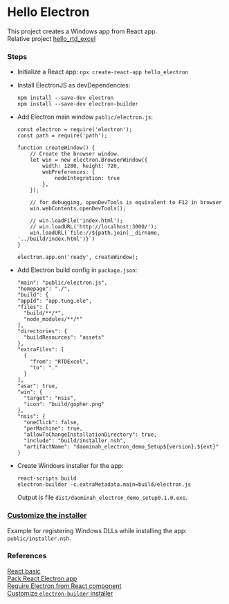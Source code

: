 # Hello Electron
This project creates a Windows app from React app.  
Relative project [hello_rtd_excel](https://bitbucket.tradex.vn/users/tungdt/repos/hello_rtd_excel/browse)


### Steps
* Initialize a React app: `npx create-react-app hello_electron`
* Install ElectronJS as devDependencies:
    ````
    npm install --save-dev electron
    npm install --save-dev electron-builder
    ````
* Add Electron main window `public/electron.js`:
    ````
    const electron = require('electron');
    const path = require('path');
    
    function createWindow() {
        // Create the browser window.
        let win = new electron.BrowserWindow({
            width: 1280, height: 720,
            webPreferences: {
                nodeIntegration: true
            },
        });
    
        // for debugging, openDevTools is equivalent to F12 in browser
        win.webContents.openDevTools();
    
        // win.loadFile('index.html');
        // win.loadURL('http://localhost:3000/');
        win.loadURL(`file://${path.join(__dirname, '../build/index.html')}`)
    }
    
    electron.app.on('ready', createWindow);
    ````
* Add Electron build config in `package.json`: 
    ````
    "main": "public/electron.js",
    "homepage": "./",
    "build": {
    "appId": "app.tung.ele",
    "files": [
      "build/**/*",
      "node_modules/**/*"
    ],
    "directories": {
      "buildResources": "assets"
    },
    "extraFiles": [
      {
        "from": "RTDExcel",
        "to": "."
      }
    ],
    "asar": true,
    "win": {
      "target": "nsis",
      "icon": "build/gopher.png"
    },
    "nsis": {
      "oneClick": false,
      "perMachine": true,
      "allowToChangeInstallationDirectory": true,
      "include": "build/installer.nsh",
      "artifactName": "daominah_electron_demo_Setup${version}.${ext}"
    }
    ````

* Create Windows installer for the app:
    ````
    react-scripts build
    electron-builder -c.extraMetadata.main=build/electron.js
    ````
    Output is file `dist/daominah_electron_demo_setup0.1.0.exe`.


### [Customize the installer](https://www.electron.build/configuration/nsis#custom-nsis-script)
Example for registering Windows DLLs while installing the app:
`public/installer.nsh`.


### References
[React basic]( https://reactjs.org/docs/state-and-lifecycle.html#using-state-correctly)  
[Pack React Electron app](https://medium.com/@kitze/%EF%B8%8F-from-react-to-an-electron-app-ready-for-production-a0468ecb1da3)  
[Require Electron from React component](https://stackoverflow.com/a/58384450/4097963)  
[Customize `electron-builder` installer](https://www.electron.build/configuration/nsis#custom-nsis-script)
